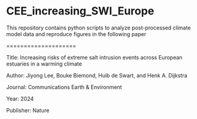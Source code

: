 # CEE_increasing_SWI_Europe

This repository contains python scripts to analyze post-processed climate model data and reproduce figures in the following paper

====================

Title: Increasing risks of extreme salt intrusion events across European estuaries in a warming climate 

Author: Jiyong Lee, Bouke Biemond, Huib de Swart, and Henk A. Dijkstra 

Journal: Communications Earth & Environment 

Year: 2024 

Publisher: Nature
